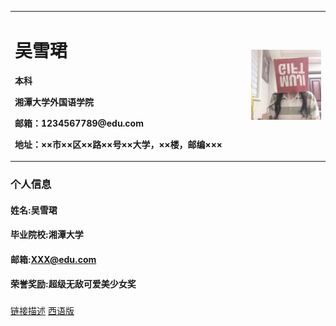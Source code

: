 <table border="0">
  <tr>
    <td width="75%">
      <h1>吴雪珺</h1>
      <p><b>本科</b></p>
      <p><b>湘潭大学外国语学院</b></p>
      <p><b>邮箱：1234567789@edu.com</b></p>
      <p><b>地址：××市××区××路××号××大学，××楼，邮编×××</b></p>
    </td>
    <td width="25%">
      <img src="./graph/IMG_3648.jpg" width="100%">    
    </td>
  </tr>
</table>

### 个人信息
#### 姓名:吴雪珺
#### 毕业院校:湘潭大学
#### 邮箱:XXX@edu.com
#### 荣誉奖励:超级无敌可爱美少女奖
### 

[链接描述](url)
[西语版](index_en.md)


